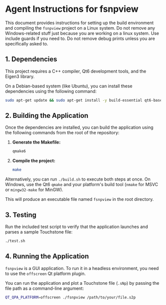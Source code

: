 # Agent Instructions for fsnpview

This document provides instructions for setting up the build environment and compiling the `fsnpview` project on a Linux system.
Do not remove any Windows-related stuff just because you are working on a linux system. Use include guards if you need to.
Do not remove debug prints unless you are specifically asked to.

## 1. Dependencies

This project requires a C++ compiler, Qt6 development tools, and the Eigen3 library.

On a Debian-based system (like Ubuntu), you can install these dependencies using the following command:

```bash
sudo apt-get update && sudo apt-get install -y build-essential qt6-base-dev qt6-base-dev-tools libeigen3-dev
```

## 2. Building the Application

Once the dependencies are installed, you can build the application using the following commands from the root of the repository:

1.  **Generate the Makefile:**
    ```bash
    qmake6
    ```

2.  **Compile the project:**
    ```bash
    make
    ```

Alternatively, you can run `./build.sh` to execute both steps at once. On Windows, use the Qt6 `qmake` and your platform's build tool (`nmake` for MSVC or `mingw32-make` for MinGW).

This will produce an executable file named `fsnpview` in the root directory.

## 3. Testing

Run the included test script to verify that the application launches and parses a sample Touchstone file:

```bash
./test.sh
```

## 4. Running the Application

`fsnpview` is a GUI application. To run it in a headless environment, you need to use the `offscreen` Qt platform plugin.

You can run the application and plot a Touchstone file (`.sNp`) by passing the file path as a command-line argument:

```bash
QT_QPA_PLATFORM=offscreen ./fsnpview /path/to/your/file.s2p
```
